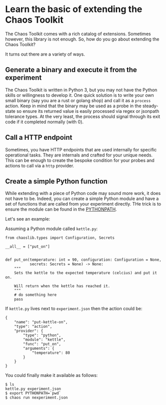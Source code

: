 # Learn the basic of extending the Chaos Toolkit

The Chaos Toolkit comes with a rich catalog of extensions. Sometimes however,
this library is not enough. So, how do you go about extending the Chaos Toolkit?

It turns out there are a variety of ways.

## Generate a binary and execute it from the experiment

The Chaos Toolkit is written in Python 3, but you may not have the Python
skills or willingness to develop it. One quick solution is to write your own
small binary (say you are a rust or golang shop) and call it as a `process`
action. Keep in mind that the binary may be used as a probe in the steady-state
so ensure its returned value is easily processed via regex or jsonpath
tolerance types. At the very least, the process should signal through its
exit code if it completed normally (with 0).

## Call a HTTP endpoint

Sometimes, you have HTTP endpoints that are used internally for specific
operational tasks. They are internals and crafted for your unique needs. This
can be enough to create the bespoke condition for your probes and actions to
call via a `http` provider.

## Create a simple Python function

While extending with a piece of Python code may sound more work, it does not
have to be. Indeed, you can create a simple Python module and have a set of
functions that are called from your experiment directly. THe trick is to
ensure the module can be found in the [PYTHONPATH][].

[PYTHONPATH]: https://docs.python.org/3/using/cmdline.html#envvar-PYTHONPATH

Let's see an example:

Assuming a Python module called `kettle.py`:

```
from chaoslib.types import Configuration, Secrets

__all__ = ["put_on"]


def put_on(temperature: int = 90, configuration: Configuration = None,
           secrets: Secrets = None) -> None:
    """
    Sets the kettle to the expected temperature (celcius) and put it on.

    Will return when the kettle has reached it.
    """
    # do something here
    pass
```

If `kettle.py` lives next to `experiment.json` then the action could be:


```
{
    "name": "put-kettle-on",
    "type": "action",
    "provider": {
        "type": "python",
        "module": "kettle",
        "func": "put_on",
        "arguments": {
            "temperature": 80
        }
    }
}
```

You could finally make it available as follows:

```
$ ls
kettle.py experiment.json
$ export PYTHONPATH=`pwd`
$ chaos run nexperiment.json
```
